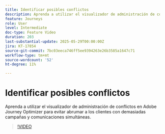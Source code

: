 ```yaml
---
title: Identificar posibles conflictos
description: Aprenda a utilizar el visualizador de administración de conflictos en Adobe Journey Optimizer para evitar abrumar a los clientes con demasiadas campañas y comunicaciones simultáneas.
feature: Journeys
role: User
level: Intermediate
doc-type: Feature Video
duration: 203
last-substantial-update: 2025-05-29T00:00:00Z
jira: KT-17854
source-git-commit: 7bc03eeca746ff5ee9394263e26b3585a1647c71
workflow-type: tm+mt
source-wordcount: '52'
ht-degree: 11%

---
```



# Identificar posibles conflictos

Aprenda a utilizar el visualizador de administración de conflictos en Adobe Journey Optimizer para evitar abrumar a los clientes con demasiadas campañas y comunicaciones simultáneas.

>[!VIDEO](https://video.tv.adobe.com/v/3435528/?learn=on&enablevpops)
